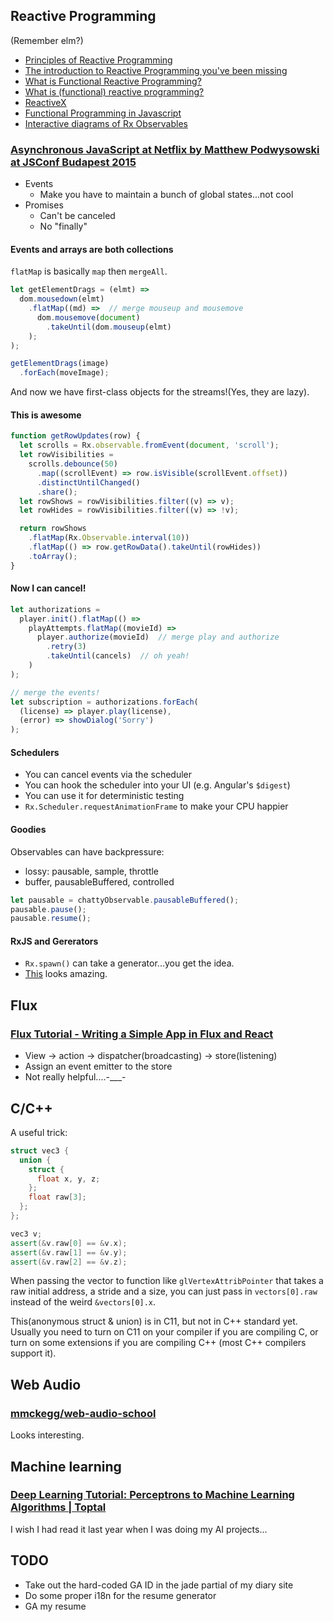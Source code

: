 ## Reactive Programming

(Remember elm?)

* [Principles of Reactive Programming](https://www.coursera.org/course/reactive)
* [The introduction to Reactive Programming you've been missing](https://gist.github.com/staltz/868e7e9bc2a7b8c1f754)
* [What is Functional Reactive Programming?](http://www.quora.com/What-is-Functional-Reactive-Programming)
* [What is (functional) reactive programming?](http://stackoverflow.com/questions/1028250/what-is-functional-reactive-programming)
* [ReactiveX](http://reactivex.io/)
* [Functional Programming in Javascript](http://jhusain.github.io/learnrx/)
* [Interactive diagrams of Rx Observables](http://rxmarbles.com/)


### [Asynchronous JavaScript at Netflix by Matthew Podwysowski at JSConf Budapest 2015 ](https://www.youtube.com/watch?v=a8W5VVGO-jA)

* Events
  * Make you have to maintain a bunch of global states...not cool
* Promises
  * Can't be canceled
  * No "finally"

#### Events and arrays are both **collections**

`flatMap` is basically `map` then `mergeAll`.

```javascript
let getElementDrags = (elmt) =>
  dom.mousedown(elmt)
    .flatMap((md) =>  // merge mouseup and mousemove
      dom.mousemove(document)
        .takeUntil(dom.mouseup(elmt)
    );
);

getElementDrags(image)
  .forEach(moveImage);
```

And now we have first-class objects for the streams!(Yes, they are lazy).

#### This is awesome

```javascript
function getRowUpdates(row) {
  let scrolls = Rx.observable.fromEvent(document, 'scroll');
  let rowVisibilities =
    scrolls.debounce(50)
      .map((scrollEvent) => row.isVisible(scrollEvent.offset))
      .distinctUntilChanged()
      .share();
  let rowShows = rowVisibilities.filter((v) => v);
  let rowHides = rowVisibilities.filter((v) => !v);

  return rowShows
    .flatMap(Rx.Observable.interval(10))
    .flatMap(() => row.getRowData().takeUntil(rowHides))
    .toArray();
}
```

#### Now I can cancel!

```javascript
let authorizations =
  player.init().flatMap(() =>
    playAttempts.flatMap((movieId) =>
      player.authorize(movieId)  // merge play and authorize
        .retry(3)
        .takeUntil(cancels)  // oh yeah!
    )
);

// merge the events!
let subscription = authorizations.forEach(
  (license) => player.play(license),
  (error) => showDialog('Sorry')
);
```

#### Schedulers

* You can cancel events via the scheduler
* You can hook the scheduler into your UI (e.g. Angular's `$digest`)
* You can use it for deterministic testing
* `Rx.Scheduler.requestAnimationFrame` to make your CPU happier

#### Goodies

Observables can have backpressure:

* lossy: pausable, sample, throttle
* buffer, pausableBuffered, controlled

```javascript
let pausable = chattyObservable.pausableBuffered();
pausable.pause();
pausable.resume();
```

#### RxJS and Gererators

* `Rx.spawn()` can take a generator...you get the idea.
* [This](https://esdiscuss.org/notes/2014-06/async%20generators.pdf) looks amazing.

## Flux

### [Flux Tutorial - Writing a Simple App in Flux and React](https://www.youtube.com/watch?v=o5E894TmHJg)

* View -> action -> dispatcher(broadcasting) -> store(listening)
* Assign an event emitter to the store
* Not really helpful....-___-

## C/C++

A useful trick:

```cpp
struct vec3 { 
  union {
    struct {
      float x, y, z;
    };
    float raw[3];
  }; 
};

vec3 v;
assert(&v.raw[0] == &v.x);
assert(&v.raw[1] == &v.y);
assert(&v.raw[2] == &v.z);
```

When passing the vector to function like `glVertexAttribPointer` that takes a raw initial address, a stride and a size, you can just pass in `vectors[0].raw` instead of the weird `&vectors[0].x`.

This(anonymous struct & union) is in C11, but not in C++ standard yet. Usually you need to turn on C11 on your compiler if you are compiling C, or turn on some extensions if you are compiling C++ (most C++ compilers support it).

## Web Audio

### [mmckegg/web-audio-school](https://github.com/mmckegg/web-audio-school)

Looks interesting.

## Machine learning

### [Deep Learning Tutorial: Perceptrons to Machine Learning Algorithms | Toptal](http://www.toptal.com/machine-learning/an-introduction-to-deep-learning-from-perceptrons-to-deep-networks)

I wish I had read it last year when I was doing my AI projects...

## TODO

* Take out the hard-coded GA ID in the jade partial of my diary site
* Do some proper i18n for the resume generator
* GA my resume
